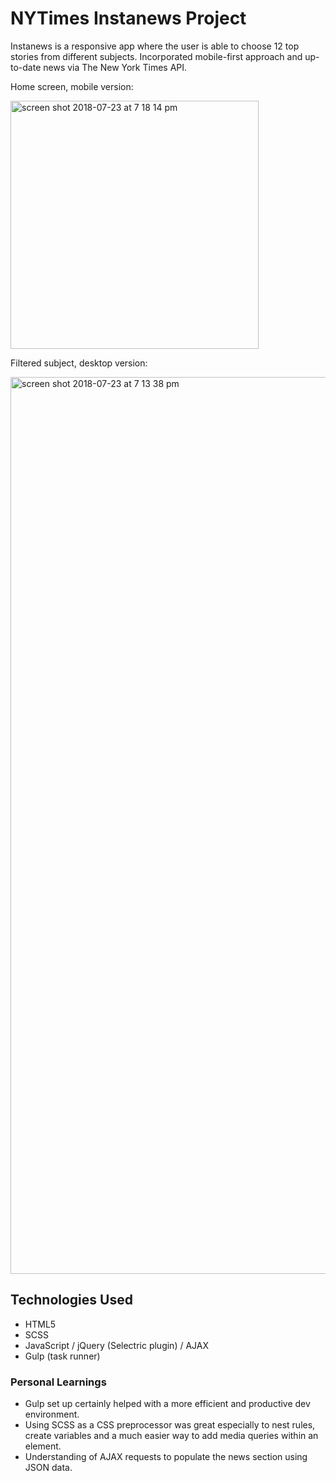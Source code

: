 # NYTimes Instanews Project

Instanews is a responsive app where the user is able to choose 12 top stories from different subjects.
Incorporated mobile-first approach and up-to-date news via The New York Times API.

Home screen, mobile version:

<img width="397" alt="screen shot 2018-07-23 at 7 18 14 pm" src="https://user-images.githubusercontent.com/40447526/43112972-3a1db68a-8ead-11e8-8c54-dd82fc53e6d7.png">

Filtered subject, desktop version:

<img width="1435" alt="screen shot 2018-07-23 at 7 13 38 pm" src="https://user-images.githubusercontent.com/40447526/43113082-adc4ad78-8ead-11e8-9430-f32a0dc6010f.png">

## Technologies Used

- HTML5
- SCSS
- JavaScript / jQuery (Selectric plugin) / AJAX
- Gulp (task runner)

### Personal Learnings

- Gulp set up certainly helped with a more efficient and productive dev environment.
- Using SCSS as a CSS preprocessor was great especially to nest rules, create variables and a much easier way to add media queries within an element.
- Understanding of AJAX requests to populate the news section using JSON data.
